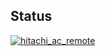 ## Status

[![hitachi_ac_remote](https://catalog.flipperzero.one/application/hitachi_ac_remote/widget)](https://catalog.flipperzero.one/application/hitachi_ac_remote/page)
